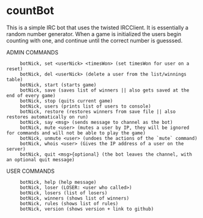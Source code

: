 # countBot
This is a simple IRC bot that uses the twisted IRCClient. It is essentially a random number generator.
When a game is initialized the users begin counting with one, and continue until the correct number is guesssed.

ADMIN COMMANDS

         botNick, set <userNick> <timesWon> (set timesWon for user on a reset)
         botNick, del <userNick> (delete a user from the list/winnings table)
         botNick, start (starts game)
         botNick, save (saves list of winners || also gets saved at the end of every game)
         botNick, stop (quits current game)
         botNick, users (prints list of users to console)
         botNick, restore (restores winners from save file || also restores automatically on run)
         botNick, say <msg> (sends message to channel as the bot)
         botNick, mute <user> (mutes a user by IP, they will be ignored for commands and will not be able to play the game)
         botNick, unmute <user> (undoes the actions of the `mute` command)
         botNick, whois <user> (Gives the IP address of a user on the server)
         botNick, quit <msg>{optional} (the bot leaves the channel, with an optional quit message)

  USER COMMANDS

         botNick, help (help message)
         botNick, loser (LOSER: <user who called>)
         botNick, losers (list of losers)
         botNick, winners (shows list of winners)
         botNick, rules (shows list of rules)
         botNick, version (shows version + link to github)
